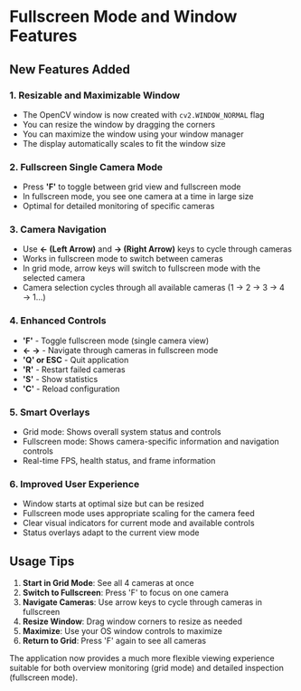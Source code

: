# Fullscreen Mode and Window Features

## New Features Added

### 1. Resizable and Maximizable Window
- The OpenCV window is now created with `cv2.WINDOW_NORMAL` flag
- You can resize the window by dragging the corners
- You can maximize the window using your window manager
- The display automatically scales to fit the window size

### 2. Fullscreen Single Camera Mode
- Press **'F'** to toggle between grid view and fullscreen mode
- In fullscreen mode, you see one camera at a time in large size
- Optimal for detailed monitoring of specific cameras

### 3. Camera Navigation
- Use **← (Left Arrow)** and **→ (Right Arrow)** keys to cycle through cameras
- Works in fullscreen mode to switch between cameras
- In grid mode, arrow keys will switch to fullscreen mode with the selected camera
- Camera selection cycles through all available cameras (1 → 2 → 3 → 4 → 1...)

### 4. Enhanced Controls
- **'F'** - Toggle fullscreen mode (single camera view)
- **← →** - Navigate through cameras in fullscreen mode
- **'Q' or ESC** - Quit application
- **'R'** - Restart failed cameras
- **'S'** - Show statistics
- **'C'** - Reload configuration

### 5. Smart Overlays
- Grid mode: Shows overall system status and controls
- Fullscreen mode: Shows camera-specific information and navigation controls
- Real-time FPS, health status, and frame information

### 6. Improved User Experience
- Window starts at optimal size but can be resized
- Fullscreen mode uses appropriate scaling for the camera feed
- Clear visual indicators for current mode and available controls
- Status overlays adapt to the current view mode

## Usage Tips

1. **Start in Grid Mode**: See all 4 cameras at once
2. **Switch to Fullscreen**: Press 'F' to focus on one camera
3. **Navigate Cameras**: Use arrow keys to cycle through cameras in fullscreen
4. **Resize Window**: Drag window corners to resize as needed
5. **Maximize**: Use your OS window controls to maximize
6. **Return to Grid**: Press 'F' again to see all cameras

The application now provides a much more flexible viewing experience suitable for both overview monitoring (grid mode) and detailed inspection (fullscreen mode).
